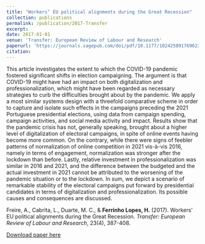 ```yaml
---
title: "Workers’ EU political alignments during the Great Recession"
collection: publications
permalink: /publication/2017-Transfer
excerpt: 
date: 2017-01-01
venue: 'Transfer: European Review of Labour and Research'
paperurl: 'https://journals.sagepub.com/doi/pdf/10.1177/1024258917696239?casa_token=IdqoaKwG2zIAAAAA:9SxhhH8IHNPuAG7sLQLTwP70tnd0fG7KNRBZdckQMhgMAEr5SiAVi1g97HKqnf64W3_Pmw5pINjd'
citation: 
---
```


This article investigates the extent to which the COVID-19 pandemic fostered significant shifts in election campaigning. The argument is that COVID-19 might have had an impact on both digitalization and professionalization, which might have been regarded as necessary strategies to curb the difficulties brought about by the pandemic. We apply a most similar systems design with a threefold comparative scheme in order to capture and isolate such effects in the campaigns preceding the 2021 Portuguese presidential elections, using data from campaign spending, campaign activities, and social media activity and impact. Results show that the pandemic crisis has not, generally speaking, brought about a higher level of digitalization of electoral campaigns, in spite of online events having become more common. On the contrary, while there were signs of feebler patterns of normalization of online competition in 2021 vis-à-vis 2016, namely in terms of engagement, normalization was stronger after the lockdown than before. Lastly, relative investment in professionalization was similar in 2016 and 2021, and the difference between the budgeted and the actual investment in 2021 cannot be attributed to the worsening of the pandemic situation or to the lockdown. In sum, we depict a scenario of remarkable stability of the electoral campaigns put forward by presidential candidates in terms of digitalization and professionalization. Its possible causes and consequences are discussed.

Freire, A., Cabrita, L., Duarte, M. C., & <b>Ferrinho Lopes, H.</b> (2017). Workers’ EU political alignments during the Great Recession. <i>Transfer: European Review of Labour and Research</i>, 23(4), 387-408.

[Download paper here](https://journals.sagepub.com/doi/pdf/10.1177/1024258917696239?casa_token=IdqoaKwG2zIAAAAA:9SxhhH8IHNPuAG7sLQLTwP70tnd0fG7KNRBZdckQMhgMAEr5SiAVi1g97HKqnf64W3_Pmw5pINjd)

